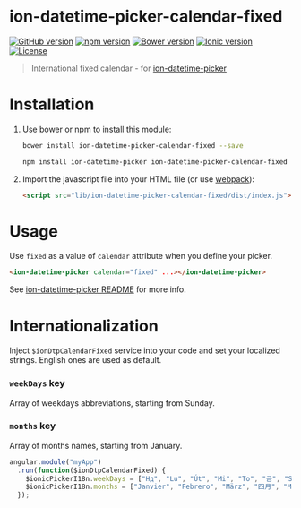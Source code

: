 # ion-datetime-picker-calendar-fixed

[![GitHub version](https://img.shields.io/github/release/katemihalikova/ion-datetime-picker-calendar-fixed.svg?style=flat-square)](https://github.com/katemihalikova/ion-datetime-picker-calendar-fixed)
[![npm version](https://img.shields.io/npm/v/ion-datetime-picker-calendar-fixed.svg?style=flat-square)](https://npm.im/ion-datetime-picker-calendar-fixed)
[![Bower version](https://img.shields.io/bower/v/ion-datetime-picker-calendar-fixed.svg?style=flat-square)](https://libraries.io/bower/ion-datetime-picker-calendar-fixed)
[![Ionic version](https://img.shields.io/badge/ionic-v1.3-6ea2fb.svg?style=flat-square)](http://ionicframework.com/docs/v1/)
[![License](https://img.shields.io/npm/l/ion-datetime-picker-calendar-fixed.svg?style=flat-square)](https://github.com/katemihalikova/ion-datetime-picker-calendar-fixed/blob/develop/LICENSE)

> International fixed calendar - for [ion-datetime-picker](https://github.com/katemihalikova/ion-datetime-picker)

# Installation

1. Use bower or npm to install this module:

    ```bash
    bower install ion-datetime-picker-calendar-fixed --save
    ```

    ```bash
    npm install ion-datetime-picker ion-datetime-picker-calendar-fixed --save
    ```

2. Import the javascript file into your HTML file (or use [webpack](https://webpack.js.org/)):

    ```html
    <script src="lib/ion-datetime-picker-calendar-fixed/dist/index.js"></script>
    ```

# Usage

Use `fixed` as a value of `calendar` attribute when you define your picker.

```html
<ion-datetime-picker calendar="fixed" ...></ion-datetime-picker>
```

See [ion-datetime-picker README](https://github.com/katemihalikova/ion-datetime-picker/blob/develop/README.md) for more info.

# Internationalization

Inject `$ionDtpCalendarFixed` service into your code and set your localized strings. <!--If `moment` is installed, localized data are taken from it, otherwise--> English ones are used as default.

### `weekDays` key

Array of weekdays abbreviations, starting from Sunday.

### `months` key

Array of months names, starting from January.

```js
angular.module("myApp")
  .run(function($ionDtpCalendarFixed) {
    $ionicPickerI18n.weekDays = ["Нд", "Lu", "Út", "Mi", "To", "금", "Sá"];
    $ionicPickerI18n.months = ["Janvier", "Febrero", "März", "四月", "Maio", "Kesäkuu", "Sol", "Červenec", "अगस्त", "Вересень", "Październik", "Νοέμβριος", "డిసెంబర్"];
  });
```
